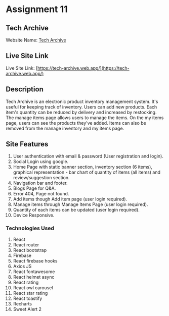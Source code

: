 # Assignment 11

## Tech Archive

Website Name: [Tech Archive](https://tech-archive.web.app/)

## Live Site Link

Live Site Link: [https://tech-archive.web.app/](https://tech-archive.web.app/)

## Description

Tech Archive is an electronic product inventory management system. It's useful for keeping track of inventory. Users can add new products. Each item's quantity can be reduced by delivery and increased by restocking. The manage items page allows users to manage the items. On the my items page, users can see the products they've added. Items can also be removed from the manage inventory and my items page.

## Site Features

1. User authentication with email & password (User registration and login).
2. Social Login using google.
3. Home Page with static banner section, inventory section (6 items), graphical representation - bar chart of quantity of items (all items) and review/suggestion section.
4. Navigation bar and footer.
5. Blogs Page for Q&A.
6. Error 404, Page not found.
7. Add items though Add item page (user login required).
8. Manage items through Manage Items Page (user login required).
9. Quantity of each items can be updated (user login required).
10. Device Responsive.

### Technologies Used

1. React
2. React router
3. React bootstrap
4. Firebase
5. React firebase hooks
6. Axios JS
7. React fontawesome
8. React helmet async
9. React rating
10. React owl carousel
11. React star rating
12. React toastify
13. Recharts
14. Sweet Alert 2
